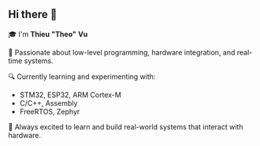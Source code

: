 ## Hi there 👋

🎓 I'm **Thieu** **"Theo"** **Vu**

🔧 Passionate about low-level programming, hardware integration, and real-time systems.

🔍 Currently learning and experimenting with:
- STM32, ESP32, ARM Cortex-M
- C/C++, Assembly
- FreeRTOS, Zephyr

🌱 Always excited to learn and build real-world systems that interact with hardware.

